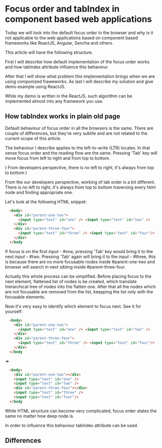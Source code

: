 # Focus order and tabIndex in component based web applications

Today we will look into the default focus order in the browser and why is it not applicable to the web applications based on component based frameworks like ReactJS, Angular, Sencha and others.

This article will have the following structure. 

First I will describe how default implementation of the focus order works and how tabIndex attribute influence this behaviour. 

After that I will show what problem this implementation brings when we are using componized fraweworks. As last I will describe my solution and give demo example using ReactJS.

While my demo is written in the ReactJS, such algorithm can be implemented almost into any framework you use.

## How tabIndex works in plain old page

Default behaviour of focus order in all the browsers is the same. There are couple of differences, but they're very subtile and are not related to the current scope of this article.

The behaviour I describe applies to the left-to-write (LTR) locales. In that sense focus order and the reading flow are the same. Pressing 'Tab' key will move focus from left to right and from top to bottom.

( From developers perspective, there is no left to right, it's always from top to bottom ) 

From the our developers perspective, working of tab order is a bit different. There is no left to right, it's always from top to bottom traversing every html node and finding appropriate one.

Let's look at the following HTML snippet:

```html
  <body>
    <div id="parent-one-two">
      <input type="text" id="one" /> <input type="text" id="two" />
    </div>
    <div id="parent-three-four">
      <input type="text" id="three" /> <input type="text" id="four"/>
    </div>
  </body
```

If focus is on the first *input* - #one, pressing 'Tab' key would bring it to the next *input* - #two.
Pressing 'Tab' again will bring it to the *input* - #three, this is because there are no more focusable nodes inside #parent-one-two and browser will search in next sibling inside #parent-three-four.


Actually this whole process can be simplified. Before placing focus to the next element, flattened list of nodes is be created, which translate hierarchical tree of nodes into the flatten one. After that all the nodes which are not focusable are removed from the list, keepping the list only with the focusable elements. 

Now it's very easy to identify which element to focus next. See it for yourself:

```html
  <body>
    <div id="parent-one-two">
      <input type="text" id="one" /> <input type="text" id="two" />
    </div>
    <div id="parent-three-four">
      <input type="text" id="three" /> <input type="text" id="four"/>
    </div>
  </body
```

=>

```html
  <body>
    <div id="parent-one-two"></div>
    <input type="text" id="one" />
    <input type="text" id="two" />
    <div id="parent-three-four"></div>
    <input type="text" id="three" />
    <input type="text" id="four"/>
  </body
```

While HTML structure can become very complicated, focus order states the same no matter how deep node is.

In order to influence this behaviour tabIndex attribute can be used.





## Differences

